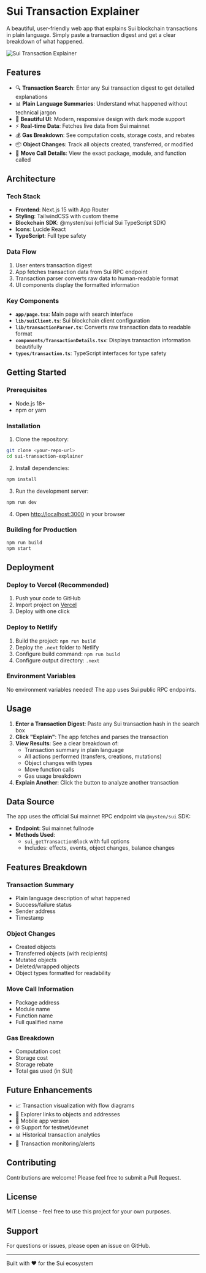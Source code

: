 # Sui Transaction Explainer

A beautiful, user-friendly web app that explains Sui blockchain transactions in plain language. Simply paste a transaction digest and get a clear breakdown of what happened.

![Sui Transaction Explainer](https://img.shields.io/badge/Sui-Transaction%20Explainer-blue)

## Features

- 🔍 **Transaction Search**: Enter any Sui transaction digest to get detailed explanations
- 📊 **Plain Language Summaries**: Understand what happened without technical jargon
- 🎨 **Beautiful UI**: Modern, responsive design with dark mode support
- ⚡ **Real-time Data**: Fetches live data from Sui mainnet
- 💰 **Gas Breakdown**: See computation costs, storage costs, and rebates
- 📦 **Object Changes**: Track all objects created, transferred, or modified
- 🔗 **Move Call Details**: View the exact package, module, and function called

## Architecture

### Tech Stack

- **Frontend**: Next.js 15 with App Router
- **Styling**: TailwindCSS with custom theme
- **Blockchain SDK**: @mysten/sui (official Sui TypeScript SDK)
- **Icons**: Lucide React
- **TypeScript**: Full type safety

### Data Flow

1. User enters transaction digest
2. App fetches transaction data from Sui RPC endpoint
3. Transaction parser converts raw data to human-readable format
4. UI components display the formatted information

### Key Components

- **`app/page.tsx`**: Main page with search interface
- **`lib/suiClient.ts`**: Sui blockchain client configuration
- **`lib/transactionParser.ts`**: Converts raw transaction data to readable format
- **`components/TransactionDetails.tsx`**: Displays transaction information beautifully
- **`types/transaction.ts`**: TypeScript interfaces for type safety

## Getting Started

### Prerequisites

- Node.js 18+ 
- npm or yarn

### Installation

1. Clone the repository:
```bash
git clone <your-repo-url>
cd sui-transaction-explainer
```

2. Install dependencies:
```bash
npm install
```

3. Run the development server:
```bash
npm run dev
```

4. Open [http://localhost:3000](http://localhost:3000) in your browser

### Building for Production

```bash
npm run build
npm start
```

## Deployment

### Deploy to Vercel (Recommended)

1. Push your code to GitHub
2. Import project on [Vercel](https://vercel.com)
3. Deploy with one click

### Deploy to Netlify

1. Build the project: `npm run build`
2. Deploy the `.next` folder to Netlify
3. Configure build command: `npm run build`
4. Configure output directory: `.next`

### Environment Variables

No environment variables needed! The app uses Sui public RPC endpoints.

## Usage

1. **Enter a Transaction Digest**: Paste any Sui transaction hash in the search box
2. **Click "Explain"**: The app fetches and parses the transaction
3. **View Results**: See a clear breakdown of:
   - Transaction summary in plain language
   - All actions performed (transfers, creations, mutations)
   - Object changes with types
   - Move function calls
   - Gas usage breakdown
4. **Explain Another**: Click the button to analyze another transaction

## Data Source

The app uses the official Sui mainnet RPC endpoint via `@mysten/sui` SDK:
- **Endpoint**: Sui mainnet fullnode
- **Methods Used**:
  - `sui_getTransactionBlock` with full options
  - Includes: effects, events, object changes, balance changes

## Features Breakdown

### Transaction Summary
- Plain language description of what happened
- Success/failure status
- Sender address
- Timestamp

### Object Changes
- Created objects
- Transferred objects (with recipients)
- Mutated objects
- Deleted/wrapped objects
- Object types formatted for readability

### Move Call Information
- Package address
- Module name
- Function name
- Full qualified name

### Gas Breakdown
- Computation cost
- Storage cost
- Storage rebate
- Total gas used (in SUI)

## Future Enhancements

- 📈 Transaction visualization with flow diagrams
- 🔗 Explorer links to objects and addresses
- 📱 Mobile app version
- 🌐 Support for testnet/devnet
- 📊 Historical transaction analytics
- 🔔 Transaction monitoring/alerts

## Contributing

Contributions are welcome! Please feel free to submit a Pull Request.

## License

MIT License - feel free to use this project for your own purposes.

## Support

For questions or issues, please open an issue on GitHub.

---

Built with ❤️ for the Sui ecosystem

